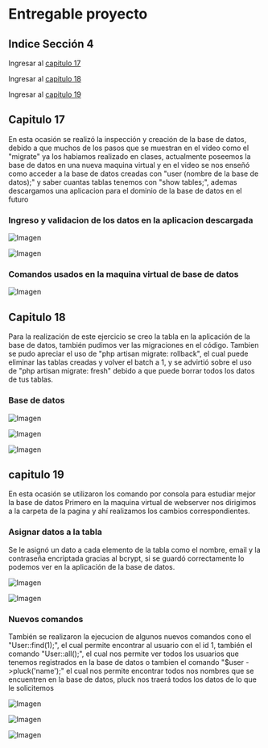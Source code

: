 # Entregable proyecto

## Indice Sección 4

 Ingresar al [capitulo 17](#capitulo-17)

 Ingresar al [capitulo 18](#capitulo-18)

 Ingresar al [capitulo 19](#capitulo-19)




 ## Capitulo 17

En esta ocasión se realizó la inspección y creación de la base de datos, debido a que muchos de los pasos que se muestran en el video como el "migrate" ya los habiamos realizado en clases, actualmente poseemos la base de datos en una nueva maquina virtual y en el video se nos enseñó como acceder a la base de datos creadas con "user (nombre de la base de datos);" y saber cuantas tablas tenemos con "show tables;", ademas descargamos una aplicacion para el dominio de la base de datos en el futuro

### Ingreso y validacion de los datos en la aplicacion descargada

 ![Imagen](../Section4/images/video17/imagen8.PNG  "imagen de los cambios")

 ![Imagen](../Section4/images/video17/imagen9.PNG  "imagen de los cambios")

 ### Comandos usados en la maquina virtual de base de datos

 ![Imagen](../Section4/images/video17/imagen10.PNG  "imagen de los cambios")




## Capitulo 18

Para la realización de este ejercicio se creo la tabla en la aplicación de la base de datos, también pudimos ver las migraciones en el código. Tambien se pudo apreciar el uso de "php artisan migrate: rollback", el cual puede eliminar las tablas creadas y volver el batch a 1, y se advirtió sobre el uso de "php artisan migrate: fresh" debido a que puede borrar todos los datos de tus tablas.

### Base de datos

![Imagen](../Section4/images/video18/imagen11.PNG  "base de datos")

![Imagen](../Section4/images/video18/imagen12.PNG  "base de datos")

![Imagen](../Section4/images/video18/imagen13.PNG  "base de datos")




## capitulo 19

En esta ocasión se utilizaron los comando por consola para estudiar mejor la base de datos Primero en la maquina virtual de webserver nos dirigimos a la carpeta de la pagina y ahí realizamos los cambios correspondientes.

### Asignar datos a la tabla
Se le asignó un dato a cada elemento de la tabla como el nombre, email y la contraseña encriptada gracias al bcrypt, si se guardó correctamente lo podemos ver en la aplicación de la base de datos.

![Imagen](../Section4/images/video19/imagen14.PNG  "Asignación")

![Imagen](../Section4/images/video19/imagen15.PNG  "base de datos")


### Nuevos comandos

También se realizaron la ejecucion de algunos nuevos comandos cono el "User::find(1);", el cual permite encontrar al usuario con el id 1, también el comando "User::all();", el cual nos permite ver todos los usuarios que tenemos registrados en la base de datos o tambien el comando "$user ->pluck('name');" el cual nos permite encontrar todos nos nombres que se encuentren en la base de datos, pluck nos traerá todos los datos de lo que le solicitemos

![Imagen](../Section4/images/video19/imagen16.PNG  "Maquina virtual webserver")


![Imagen](../Section4/images/video19/imagen17.PNG  "Maquina virtual webserver")


![Imagen](../Section4/images/video19/imagen17.PNG  "Maquina virtual webserver")
